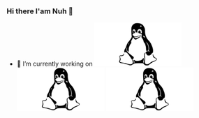 ### Hi there I'am Nuh 👋


- 🔭 I’m currently working on  <img src="linux.png" width="200" height="100"> <img src="linux.png" width="200" height="100"> <img src="linux.png" width="200" height="100">
